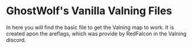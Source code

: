 # GhostWolf's Vanilla Valning Files
In here you will find the basic file to get the Valning map to work. It is created apon the areflags, which was provide by RedFalcon in the Valning discord.
